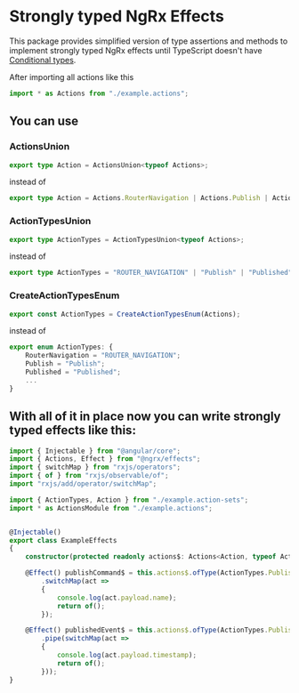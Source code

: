 # Strongly typed NgRx Effects

This package provides simplified version of type assertions and methods to implement strongly typed NgRx effects until TypeScript doesn't have [Conditional types](https://github.com/Microsoft/TypeScript/pull/21316).

After importing all actions like this
```ts
import * as Actions from "./example.actions";
```

## You can use

### ActionsUnion
```ts
export type Action = ActionsUnion<typeof Actions>;
```
instead of
```ts
export type Action = Actions.RouterNavigation | Actions.Publish | Actions.Published | ...
```
### ActionTypesUnion
```ts
export type ActionTypes = ActionTypesUnion<typeof Actions>;
```
instead of
```ts
export type ActionTypes = "ROUTER_NAVIGATION" | "Publish" | "Published" ...
```
### CreateActionTypesEnum
```ts
export const ActionTypes = CreateActionTypesEnum(Actions);
```
instead of
```ts
export enum ActionTypes: {
    RouterNavigation = "ROUTER_NAVIGATION";
    Publish = "Publish";
    Published = "Published";
    ...
}
```

## With all of it in place now you can write strongly typed effects like this:

```ts
import { Injectable } from "@angular/core";
import { Actions, Effect } from "@ngrx/effects";
import { switchMap } from "rxjs/operators";
import { of } from "rxjs/observable/of";
import "rxjs/add/operator/switchMap";

import { ActionTypes, Action } from "./example.action-sets";
import * as ActionsModule from "./example.actions";


@Injectable()
export class ExampleEffects
{
    constructor(protected readonly actions$: Actions<Action, typeof ActionsModule>) { }

    @Effect() publishCommand$ = this.actions$.ofType(ActionTypes.Publish)
        .switchMap(act =>
        {
            console.log(act.payload.name);
            return of();
        });

    @Effect() publishedEvent$ = this.actions$.ofType(ActionTypes.Published)
        .pipe(switchMap(act =>
        {
            console.log(act.payload.timestamp);
            return of();
        }));
}
```
